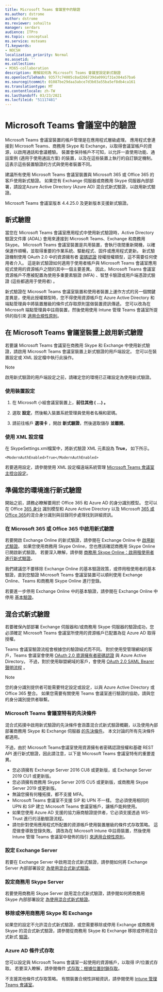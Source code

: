 ```yaml
---
title: Microsoft Teams 會議室中的驗證
ms.author: dstrome
author: dstrome
ms.reviewer: sohailta
manager: serdars
audience: ITPro
ms.topic: conceptual
ms.service: msteams
f1.keywords:
- NOCSH
localization_priority: Normal
ms.assetid: ''
ms.collection:
- M365-collaboration
description: 瞭解如何為 Microsoft Teams 會議室設定新式驗證
ms.openlocfilehash: 93577c74005c8ad266739da0991f31e384a57ba6
ms.sourcegitcommit: 01087be29daa3abce7d3b03a55ba5ef8db4ca161
ms.translationtype: MT
ms.contentlocale: zh-TW
ms.lasthandoff: 03/23/2021
ms.locfileid: "51117481"
---
```

# <a name="authentication-in-microsoft-teams-rooms"></a>Microsoft Teams 會議室中的驗證

Microsoft Teams 會議室裝置的帳戶管理是在應用程式層級處理。 應用程式會連接到 Microsoft Teams、商務用 Skype 和 Exchange，以取得會議室帳戶的資源，以啟用通話和會議體驗。 裝置會保持帳戶不可知，以允許一直使用功能、通話案例 (適用于使用通話方案) 的裝置，以及在這些裝置上執行的自訂鎖定機制。 這表示這些裝置驗證的方式與使用者裝置不同。  

建議所有使用 Microsoft Teams 會議室裝置與 Microsoft 365 或 Office 365 的客戶使用新式驗證。 如果您有 Exchange 伺服器或商務用 Skype 伺服器內部部署，請設定[](/office365/enterprise/hybrid-modern-auth-overview)Azure Active Directory (Azure AD) 混合式新式驗證，以啟用新式驗證。

Microsoft Teams 會議室版本 4.4.25.0 及更新版本支援新式驗證。

## <a name="modern-authentication"></a>新式驗證

當您在 Microsoft Teams 會議室應用程式中使用新式驗證時，Active Directory 驗證文件庫 (ADAL) 會用來連接到 Microsoft Teams、Exchange 和商務用 Skype。 Microsoft Teams 會議室裝置是共用裝置，會執行夜間重新開機，以確保運作順暢，並取得重要的作業系統、驅動程式、固件或應用程式更新。 新式驗證機制使用 OAuth 2.0 中的資源擁有者 [密碼認證](/azure/active-directory/develop/v2-oauth-ropc) 授權授權類型，這不需要任何使用者介入。 這是新式驗證如何適用于使用者帳戶與 Microsoft Teams 會議室應用程式使用的資源帳戶之間的其中一個主要差異。 因此，Microsoft Teams 會議室資源帳戶不應被配置為使用多重要素驗證 (MFA) 、智慧卡驗證或用戶端憑證式驗證 (這些都適用于使用者) 。

新式驗證在 Microsoft Teams 會議室裝置和使用者裝置上運作方式的另一個關鍵差異是，使用此授權類型時，您不得使用資源帳戶在 Azure Active Directory 和端點管理員中將裝置層級的條件式存取原則當做裝置資訊傳遞。 您可以改為在 Microsoft 端點管理員中註冊裝置，然後使用使用 Intune 管理 Teams 會議室所提供的指引來 [適用合規性原則](https://techcommunity.microsoft.com/t5/intune-customer-success/managing-teams-meeting-rooms-with-intune/ba-p/1069230)。

## <a name="enable-modern-authentication-on-a-microsoft-teams-rooms-device"></a>在 Microsoft Teams 會議室裝置上啟用新式驗證

若要讓 Microsoft Teams 會議室在商務用 Skype 和 Exchange 中使用新式驗證，請啟用 Microsoft Teams 會議室裝置上新式驗證的用戶端設定。 您可以在裝置設定或 XML 設定檔中執行此操作。

> [!NOTE]
> 啟用新式驗證的用戶端設定之前，請確定您的環境已正確設定為使用新式驗證。

### <a name="using-device-settings"></a>使用裝置設定

1. 在 Microsoft 小組會議室裝置上，**前往其他 (** **...) 。**
    
2. 選取 **設定**，然後輸入裝置系統管理員使用者名稱和密碼。
3. 請前往帳戶 **選項卡** ，開啟 **新式驗證**，然後選取儲存 **並離開**。

### <a name="using-the-xml-config-file"></a>使用 XML 設定檔

在 SkypeSettings.xml檔案中，將新式驗證 XML 元素設為 **True，** 如下所示。

```
<ModernAuthEnabled>True</ModernAuthEnabled>
```

若要適用設定，請參閱使用 XML 設定檔遠端系統管理 [Microsoft Teams 會議室主控台設定](xml-config-file.md)。

## <a name="prepare-your-environment-for-modern-authentication"></a>準備您的環境進行新式驗證

開始之前，請務必瞭解要用於 Office 365 和 Azure AD 的身分識別模型。 您可以在 Office [365 身分](/Office365/Enterprise/about-office-365-identity) 識別模型和 Azure Active Directory 以及 Microsoft [365 或 Office 365](/Office365/Enterprise/plan-for-directory-synchronization)的混合身分識別與目錄同步處理找到詳細資訊。

### <a name="enable-modern-authentication-in-microsoft-365-or-office-365"></a>在 Microsoft 365 或 Office 365 中啟用新式驗證

若要開啟 Exchange Online 的新式驗證，請參閱在 Exchange Online 中 [啟用新式驗證](/exchange/clients-and-mobile-in-exchange-online/enable-or-disable-modern-authentication-in-exchange-online)。 如果您使用商務用 Skype Online，您也應該確認商務用 Skype Online 已開啟新式驗證。 若要深入瞭解，請參閱 [商務用 Skype Online：啟用租使用者進行新式驗證](https://aka.ms/SkypeModernAuth)。

我們建議您不要移除 Exchange Online 的基本驗證政策，或停用租使用者的基本驗證，直到您驗證 Microsoft Teams 會議室裝置可以順利使用 Exchange Online、Teams 和商務用 Skype Online 進行登錄。

若要進一步停用 Exchange Online 中的基本驗證，請參閱在 Exchange Online 中停用 [基本驗證](/exchange/clients-and-mobile-in-exchange-online/disable-basic-authentication-in-exchange-online)。

## <a name="hybrid-modern-authentication"></a>混合式新式驗證

若要確保內部部署 Exchange 伺服器和/或商務用 Skype 伺服器的驗證成功，您必須確定 Microsoft Teams 會議室所使用的資源帳戶已配置為從 Azure AD 取得授權。 

Teams 會議室驗證流程會根據您的驗證組式而不同。 對於使用受管理網域的客戶，Teams 會議室會使用 [OAuth 2.0 資源擁有者密碼認證](/azure/active-directory/develop/v2-oauth-ropc) 與 Azure Active Directory。 不過，對於使用聯盟網域的客戶，會使用 [OAuth 2.0 SAML Bearer 聲明流程](/azure/active-directory/develop/v2-saml-bearer-assertion) 。

> [!NOTE]
> 您的身分識別提供者可能需要特定設定或設定，以與 Azure Active Directory 或 Office 365 整合。 如果您需要有關使用 Teams 會議室進行驗證的協助，請與您的身分識別提供者聯繫。


### <a name="prerequisites-specific-to-microsoft-teams-rooms"></a>Microsoft Teams 會議室特有的先決條件

混合式拓撲中啟用新式驗證的先決條件會涵蓋混合式新式驗證概觀，以及使用內部部署商務用 Skype 和 Exchange 伺服器 [的先決條件](/office365/enterprise/hybrid-modern-auth-overview)。 本文討論的所有先決條件都適用。

不過，由於 Microsoft Teams[](https://tools.ietf.org/html/rfc6749#section-1.3.3)會議室使用資源擁有者密碼認證授權和基礎 REST API 進行新式驗證，因此請注意，以下是 Microsoft Teams 會議室特有的重要差異。

- 您必須擁有 Exchange Server 2016 CU8 或更新版，或 Exchange Server 2019 CU1 或更新版。
- 您必須擁有商務用 Skype Server 2015 CU5 或更新版，或商務用 Skype Server 2019 或更新版。
- 無論您擁有何種拓撲，都不支援 MFA。
- Microsoft Teams 會議室不支援 SIP 和 UPN 不一樣。 您必須使用相同的 UPN 和 SIP 建立 Microsoft Teams 會議室帳戶，讓帳戶能夠使用。
- 如果您使用 Azure AD 支援的協力廠商驗證提供者，它必須支援透過 WS-Trust 進行的活動驗證流程。
- 請勿針對使用應用程式所配置的資源帳戶使用裝置層級的條件式存取策略。 這麼做會導致登錄失敗。 請改為在 Microsoft Intune 中註冊裝置，然後使用 Intune 管理 Teams 會議室中發佈的指引 [來適用合規性原則](https://techcommunity.microsoft.com/t5/intune-customer-success/managing-teams-meeting-rooms-with-intune/ba-p/1069230)。

### <a name="configure-exchange-server"></a>設定 Exchange Server

若要在 Exchange Server 中啟用混合式新式驗證，請參閱如何將 Exchange Server 內部部署設定 [為使用混合式新式驗證](/Office365/Enterprise/configure-exchange-server-for-hybrid-modern-authentication)。

### <a name="configure-skype-for-business-server"></a>設定商務用 Skype Server

若要使用商務用 Skype Server 啟用混合式新式驗證，請參閱如何將商務用 Skype 內部部署設定 [為使用混合式新式驗證](/Office365/Enterprise/configure-exchange-server-for-hybrid-modern-authentication)。

### <a name="remove-or-disable-skype-for-business-and-exchange"></a>移除或停用商務用 Skype 和 Exchange

如果您的設定不允許混合式新式驗證，或您需要移除或停用 Exchange 或商務用 Skype 的混合式新式驗證，請參閱從商務用 Skype 和 Exchange 移除或停用混合式新式 [驗證](/Office365/Enterprise/remove-or-disable-hybrid-modern-authentication-from-skype-for-business-and-excha)。

### <a name="azure-ad-conditional-access"></a>Azure AD 條件式存取

您可以設定與 Microsoft Teams 會議室一起使用的資源帳戶，以取得 IP/位置式存取。 若要深入瞭解，請參閱條件 [式存取：根據位置封鎖存取](/azure/active-directory/conditional-access/howto-conditional-access-policy-location)。

不支援其他條件式存取策略。 有關裝置合規性詳細資訊，請參閱使用 [Intune 管理 Teams 會議室](https://techcommunity.microsoft.com/t5/intune-customer-success/managing-teams-meeting-rooms-with-intune/ba-p/1069230)。